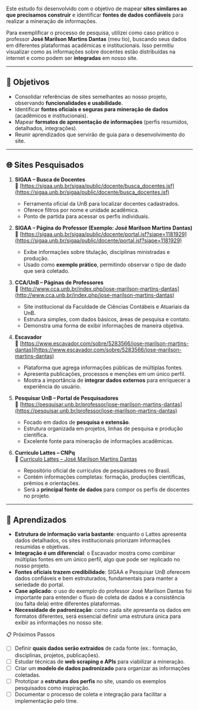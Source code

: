 Este estudo foi desenvolvido  com o objetivo de mapear **sites similares ao que precisamos construir** e identificar **fontes de dados confiáveis** para realizar a mineração de informações.  

Para exemplificar o processo de pesquisa, utilizei como caso prático o professor **José Marilson Martins Dantas** (meu tio), buscando seus dados em diferentes plataformas acadêmicas e institucionais. Isso permitiu visualizar como as informações sobre docentes estão distribuídas na internet e como podem ser **integradas** em nosso site.  

---

## 🎯 Objetivos  
- Consolidar referências de sites semelhantes ao nosso projeto, observando **funcionalidades e usabilidade**.  
- Identificar **fontes oficiais e seguras para mineração de dados** (acadêmicos e institucionais).  
- Mapear **formatos de apresentação de informações** (perfis resumidos, detalhados, integrações).  
- Reunir aprendizados que servirão de guia para o desenvolvimento do site.  

---

## 🌐 Sites Pesquisados  

1. **SIGAA – Busca de Docentes**  
   🔗 [https://sigaa.unb.br/sigaa/public/docente/busca_docentes.jsf](https://sigaa.unb.br/sigaa/public/docente/busca_docentes.jsf)  
   - Ferramenta oficial da UnB para localizar docentes cadastrados.  
   - Oferece filtros por nome e unidade acadêmica.  
   - Ponto de partida para acessar os perfis individuais.  

2. **SIGAA – Página do Professor (Exemplo: José Marilson Martins Dantas)**  
   🔗 [https://sigaa.unb.br/sigaa/public/docente/portal.jsf?siape=1181929](https://sigaa.unb.br/sigaa/public/docente/portal.jsf?siape=1181929)  
   - Exibe informações sobre titulação, disciplinas ministradas e produção.  
   - Usado como **exemplo prático**, permitindo observar o tipo de dado que será coletado.  

3. **CCA/UnB – Páginas de Professores**  
   🔗 [http://www.cca.unb.br/index.php/jose-marilson-martins-dantas](http://www.cca.unb.br/index.php/jose-marilson-martins-dantas)  
   - Site institucional da Faculdade de Ciências Contábeis e Atuariais da UnB.  
   - Estrutura simples, com dados básicos, áreas de pesquisa e contato.  
   - Demonstra uma forma de exibir informações de maneira objetiva.  

4. **Escavador**  
   🔗 [https://www.escavador.com/sobre/5283566/jose-marilson-martins-dantas](https://www.escavador.com/sobre/5283566/jose-marilson-martins-dantas)  
   - Plataforma que agrega informações públicas de múltiplas fontes.  
   - Apresenta publicações, processos e menções em um único perfil.  
   - Mostra a importância de **integrar dados externos** para enriquecer a experiência do usuário.  

5. **Pesquisar UnB – Portal de Pesquisadores**  
   🔗 [https://pesquisar.unb.br/professor/jose-marilson-martins-dantas](https://pesquisar.unb.br/professor/jose-marilson-martins-dantas)  
   - Focado em dados de **pesquisa e extensão**.  
   - Estrutura organizada em projetos, linhas de pesquisa e produção científica.  
   - Excelente fonte para mineração de informações acadêmicas.  

6. **Currículo Lattes – CNPq**  
   🔗 [Currículo Lattes – José Marilson Martins Dantas](https://buscatextual.cnpq.br/buscatextual/visualizacv.do;jsessionid=9155BC796D55F948BBFBD84BE90C9608.buscatextual_0)  
   - Repositório oficial de currículos de pesquisadores no Brasil.  
   - Contém informações completas: formação, produções científicas, prêmios e orientações.  
   - Será a **principal fonte de dados** para compor os perfis de docentes no projeto.  

---

## 📘 Aprendizados  

- **Estrutura de informação varia bastante**: enquanto o Lattes apresenta dados detalhados, os sites institucionais priorizam informações resumidas e objetivas.  
- **Integração é um diferencial**: o Escavador mostra como combinar múltiplas fontes em um único perfil, algo que pode ser replicado no nosso projeto.  
- **Fontes oficiais trazem credibilidade**: SIGAA e Pesquisar UnB oferecem dados confiáveis e bem estruturados, fundamentais para manter a seriedade do portal.  
- **Case aplicado**: o uso do exemplo do professor José Marilson Dantas foi importante para entender o fluxo de coleta de dados e a consistência (ou falta dela) entre diferentes plataformas.  
- **Necessidade de padronização**: como cada site apresenta os dados em formatos diferentes, será essencial definir uma estrutura única para exibir as informações no nosso site.  


📋 Próximos Passos  

- [ ] Definir **quais dados serão extraídos** de cada fonte (ex.: formação, disciplinas, projetos, publicações).  
- [ ] Estudar técnicas de **web scraping e APIs** para viabilizar a mineração.  
- [ ] Criar um **modelo de dados padronizado** para organizar as informações coletadas.  
- [ ] Prototipar a **estrutura dos perfis** no site, usando os exemplos pesquisados como inspiração.  
- [ ] Documentar o processo de coleta e integração para facilitar a implementação pelo time. 
